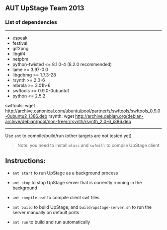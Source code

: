 ## AUT UpStage Team 2013

### List of dependencies

________

- espeak
- festival
- gif2png
- libgif4
- netpbm
- python-twisted <= 8.1.0-4 (8.2.0 recommended)
- lame >= 3.97-0.0
- libgdbmg >= 1.7.3-28
- rsynth >= 2.0-6
- mbrola >= 3.01h-6
- swftools >= 0.9.0-0ubuntu1
- python <= 2.5.2

swftools: wget http://archive.canonical.com/ubuntu/pool/partner/s/swftools/swftools_0.9.0-0ubuntu2_i386.deb
rsynth: wget http://archive.debian.org/debian-archive/debian/pool/non-free/r/rsynth/rsynth_2.0-6_i386.deb

________

Use `ant` to compile/build/run (other targets are not tested yet)
> Note: you need to install `mtasc` and `swfmill` to compile UpStage client

## Instructions:

- `ant start` to run UpStage as a background process
- `ant stop` to stop UpStage server that is currently running in the background

- `ant compile-swf` to compile client swf files
- `ant build` to build UpStage, and `build/upstage-server.sh` to run the server manually on default ports
- `ant run` to  build and run automatically
